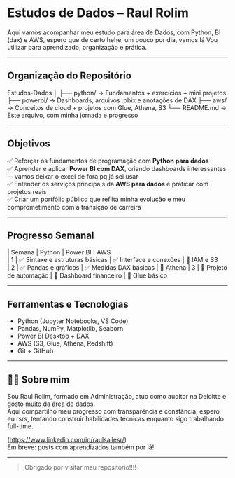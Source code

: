 # Estudos de Dados – Raul Rolim

Aqui vamos acompanhar meu estudo para área de Dados, com Python, BI (dax) e AWS, espero que de certo hehe, um pouco por dia, vamos lá
Vou utilizar para aprendizado, organização e prática.

---

## Organização do Repositório

Estudos-Dados
│
├── python/ → Fundamentos + exercícios + mini projetos
├── powerbi/ → Dashboards, arquivos .pbix e anotações de DAX
├── aws/ → Conceitos de cloud + projetos com Glue, Athena, S3
└── README.md → Este arquivo, com minha jornada e progresso 

---

## Objetivos

✅ Reforçar os fundamentos de programação com **Python para dados**  
✅ Aprender e aplicar **Power BI com DAX**, criando dashboards interessantes -- vamos deixar o excel de fora pq já sei usar  
✅ Entender os serviços principais da **AWS para dados** e praticar com projetos reais  
✅ Criar um portfólio público que reflita minha evolução e meu comprometimento com a transição de carreira

---

## Progresso Semanal

| Semana |      Python |                                 Power BI |              AWS   
| 1 |       ✅ Sintaxe e estruturas básicas   | ✅ Interface e conexões | 🔲 IAM e S3  
| 2 |       ✅ Pandas e gráficos              | ✅ Medidas DAX básicas | 🔲 Athena 
| 3 |       🔲 Projeto de automação           | 🔲 Dashboard financeiro | 🔲 Glue básico 

---

## Ferramentas e Tecnologias

- Python (Jupyter Notebooks, VS Code)
- Pandas, NumPy, Matplotlib, Seaborn
- Power BI Desktop + DAX
- AWS (S3, Glue, Athena, Redshift)
- Git + GitHub

---

## 🙋‍♂️ Sobre mim

Sou Raul Rolim, formado em Administração, atuo como auditor na Deloitte e gosto muito da área de dados.  
Aqui compartilho meu progresso com transparência e constância, espero eu rsrs, tentando construir habilidades técnicas enquanto sigo trabalhando full-time.

(https://www.linkedin.com/in/raulsallesr/)  
Em breve: posts com aprendizados também por lá!

---

> Obrigado por visitar meu repositório!!!!
